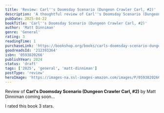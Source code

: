 ```yaml
---
title: 'Review: Carl''s Doomsday Scenario (Dungeon Crawler Carl, #2)'
description: 'A thoughtful review of Carl''s Doomsday Scenario (Dungeon Crawler Carl, #2) by Matt Dinniman'
pubDate: 2025-04-22
bookTitle: 'Carl''s Doomsday Scenario (Dungeon Crawler Carl, #2)'
author: 'Matt Dinniman'
genre: 'General'
rating: 3
readingTime: 1
purchaseLink: 'https://bookshop.org/books/carls-doomsday-scenario-dungeon-crawler-carl-2/9780593820261'
goodreadsId: '212393364'
isbn: '0593820266'
publishYear: 2024
status: 'draft'
tags: ['2025', 'general', 'matt-dinniman']
postType: 'review'
heroImage: 'https://images-na.ssl-images-amazon.com/images/P/0593820266.01.L.jpg'
---
```


Review of **Carl's Doomsday Scenario (Dungeon Crawler Carl, #2)** by Matt Dinniman coming soon...

I rated this book 3 stars.